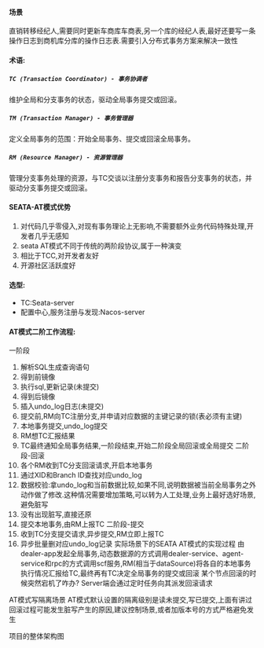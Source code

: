 #### 场景
直销转移经纪人,需要同时更新车商库车商表,另一个库的经纪人表,最好还要写一条操作日志到商机库分库的操作日志表.需要引入分布式事务方案来解决一致性

#### 术语:
##### `TC (Transaction Coordinator) - 事务协调者`
  维护全局和分支事务的状态，驱动全局事务提交或回滚。
##### `TM (Transaction Manager) - 事务管理器`
  定义全局事务的范围：开始全局事务、提交或回滚全局事务。
##### `RM (Resource Manager) - 资源管理器`
  管理分支事务处理的资源，与TC交谈以注册分支事务和报告分支事务的状态，并驱动分支事务提交或回滚。
	
#### SEATA-AT模式优势
1. 对代码几乎零侵入,对现有事务理论上无影响,不需要额外业务代码特殊处理,开发者几乎无感知
2. seata AT模式不同于传统的两阶段协议,属于一种演变
3. 相比于TCC,对开发者友好
4. 开源社区活跃度好
#### 选型:
- TC:Seata-server
- 配置中心,服务注册与发现:Nacos-server
#### AT模式二阶工作流程:
一阶段
1. 解析SQL生成查询语句
2. 得到前镜像
3. 执行sql,更新记录(未提交)
4. 得到后镜像
5. 插入undo_log日志(未提交)
6. 提交前,RM向TC注册分支,并申请对应数据的主键记录的锁(表必须有主键)
7. 本地事务提交,undo_log提交
8. RM想TC汇报结果
9. TC最终通知全局事务结果,一阶段结束,开始二阶段全局回滚或全局提交
二阶段-回滚
1. 各个RM收到TC分支回滚请求,开启本地事务
2. 通过XID和Branch ID查找对应undo_log
3. 数据校验:拿undo_log和当前数据比较,如果不同,说明数据被当前全局事务之外动作做了修改.这种情况需要增加策略,可以转为人工处理,业务上最好选好场景,避免脏写
4. 没有出现脏写,直接还原
5. 提交本地事务,由RM上报TC
二阶段-提交
1. 收到TC分支提交请求,异步提交,RM立即上报TC
2. 异步批量删对应undo_log记录
实际场景下的SEATA AT模式的实现过程
由dealer-app发起全局事务,动态数据源的方式调用dealer-service、agent-service和rpc的方式调用scf服务,RM(相当于dataSource)将各自的本地事务执行情况汇报给TC,最终再有TC决定全局事务的提交或回滚
某个节点回滚的时候突然宕机了咋办?
Server端会通过定时任务向其派发回滚请求


AT模式写隔离场景
AT模式默认设置的隔离级别是读未提交,写已提交,上面有讲过回滚过程可能发生脏写产生的原因,建议控制场景,或者加版本号的方式严格避免发生


项目的整体架构图


